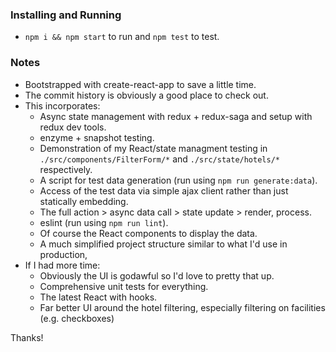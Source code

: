 ### Installing and Running
- `npm i && npm start` to run and `npm test` to test.

### Notes
- Bootstrapped with create-react-app to save a little time.
- The commit history is obviously a good place to check out.
- This incorporates:
  - Async state management with redux + redux-saga and setup with redux dev tools.
  - enzyme + snapshot testing.
  - Demonstration of my React/state managment testing in `./src/components/FilterForm/*` and `./src/state/hotels/*` respectively.
  - A script for test data generation (run using `npm run generate:data`).
  - Access of the test data via simple ajax client rather than just statically embedding.
  - The full action > async data call > state update > render, process.
  - eslint (run using `npm run lint`).
  - Of course the React components to display the data.
  - A much simplified project structure similar to what I'd use in production,
- If I had more time:
  - Obviously the UI is godawful so I'd love to pretty that up.
  - Comprehensive unit tests for everything.
  - The latest React with hooks.
  - Far better UI around the hotel filtering, especially filtering on facilities (e.g. checkboxes)

Thanks!
